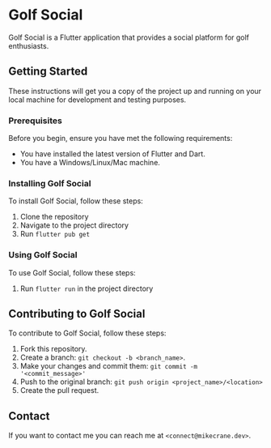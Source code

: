 # Golf Social

Golf Social is a Flutter application that provides a social platform for golf enthusiasts.

## Getting Started

These instructions will get you a copy of the project up and running on your local machine for development and testing purposes.

### Prerequisites

Before you begin, ensure you have met the following requirements:

- You have installed the latest version of Flutter and Dart.
- You have a Windows/Linux/Mac machine.

### Installing Golf Social

To install Golf Social, follow these steps:

1. Clone the repository
2. Navigate to the project directory
3. Run `flutter pub get`

### Using Golf Social

To use Golf Social, follow these steps:

1. Run `flutter run` in the project directory

## Contributing to Golf Social

To contribute to Golf Social, follow these steps:

1. Fork this repository.
2. Create a branch: `git checkout -b <branch_name>`.
3. Make your changes and commit them: `git commit -m '<commit_message>'`
4. Push to the original branch: `git push origin <project_name>/<location>`
5. Create the pull request.

## Contact

If you want to contact me you can reach me at `<connect@mikecrane.dev>`.
